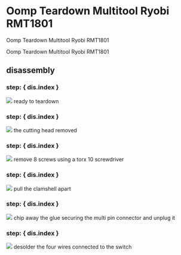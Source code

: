 # Oomp Teardown Multitool Ryobi RMT1801
Oomp Teardown Multitool Ryobi RMT1801

Oomp Teardown Multitool Ryobi RMT1801  


## disassembly
### step: { dis.index }
[![](disassembly_1_300.jpg)](disassembly_1.jpg)
ready to teardown
### step: { dis.index }
[![](disassembly_2_300.jpg)](disassembly_2.jpg)
the cutting head removed
### step: { dis.index }
[![](disassembly_3_300.jpg)](disassembly_3.jpg)
remove 8 screws using a torx 10 screwdriver
### step: { dis.index }
[![](disassembly_4_300.jpg)](disassembly_4.jpg)
pull the clamshell apart
### step: { dis.index }
[![](disassembly_5_300.jpg)](disassembly_5.jpg)
chip away the glue securing the multi pin connector and unplug it
### step: { dis.index }
[![](disassembly_6_300.jpg)](disassembly_6.jpg)
desolder the four wires connected to the switch









